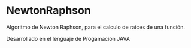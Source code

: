 # NewtonRaphson
Algoritmo de Newton Raphson, para el calculo de raices de una función.  

Desarrollado en el lenguaje de Progamación JAVA
